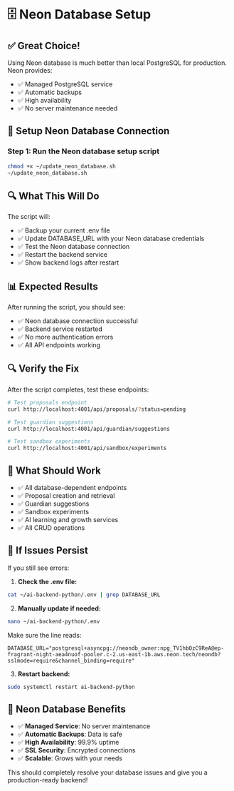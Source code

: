 # 🗄️ Neon Database Setup

## ✅ **Great Choice!**
Using Neon database is much better than local PostgreSQL for production. Neon provides:
- ✅ Managed PostgreSQL service
- ✅ Automatic backups
- ✅ High availability
- ✅ No server maintenance needed

## 🚀 **Setup Neon Database Connection**

### Step 1: Run the Neon database setup script
```bash
chmod +x ~/update_neon_database.sh
~/update_neon_database.sh
```

## 🔍 **What This Will Do**

The script will:
- ✅ Backup your current .env file
- ✅ Update DATABASE_URL with your Neon database credentials
- ✅ Test the Neon database connection
- ✅ Restart the backend service
- ✅ Show backend logs after restart

## 📊 **Expected Results**

After running the script, you should see:
- ✅ Neon database connection successful
- ✅ Backend service restarted
- ✅ No more authentication errors
- ✅ All API endpoints working

## 🔍 **Verify the Fix**

After the script completes, test these endpoints:
```bash
# Test proposals endpoint
curl http://localhost:4001/api/proposals/?status=pending

# Test guardian suggestions
curl http://localhost:4001/api/guardian/suggestions

# Test sandbox experiments
curl http://localhost:4001/api/sandbox/experiments
```

## 🎯 **What Should Work**

- ✅ All database-dependent endpoints
- ✅ Proposal creation and retrieval
- ✅ Guardian suggestions
- ✅ Sandbox experiments
- ✅ AI learning and growth services
- ✅ All CRUD operations

## 🚨 **If Issues Persist**

If you still see errors:

1. **Check the .env file:**
```bash
cat ~/ai-backend-python/.env | grep DATABASE_URL
```

2. **Manually update if needed:**
```bash
nano ~/ai-backend-python/.env
```
Make sure the line reads:
```
DATABASE_URL="postgresql+asyncpg://neondb_owner:npg_TV1hbOzC9ReA@ep-fragrant-night-aea4nuof-pooler.c-2.us-east-1b.aws.neon.tech/neondb?sslmode=require&channel_binding=require"
```

3. **Restart backend:**
```bash
sudo systemctl restart ai-backend-python
```

## 📝 **Neon Database Benefits**

- ✅ **Managed Service**: No server maintenance
- ✅ **Automatic Backups**: Data is safe
- ✅ **High Availability**: 99.9% uptime
- ✅ **SSL Security**: Encrypted connections
- ✅ **Scalable**: Grows with your needs

This should completely resolve your database issues and give you a production-ready backend! 
